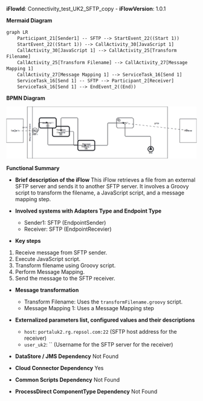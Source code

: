 **iFlowId**: Connectivity_test_UK2_SFTP_copy - **iFlowVersion**: 1.0.1

**Mermaid Diagram**
```mermaid
graph LR
    Participant_21[Sender1] -- SFTP --> StartEvent_22((Start 1))
    StartEvent_22((Start 1)) --> CallActivity_30[JavaScript 1]
    CallActivity_30[JavaScript 1] --> CallActivity_25[Transform Filename]
    CallActivity_25[Transform Filename] --> CallActivity_27[Message Mapping 1]
    CallActivity_27[Message Mapping 1] --> ServiceTask_16[Send 1]
    ServiceTask_16[Send 1] -- SFTP --> Participant_2[Receiver]
    ServiceTask_16[Send 1] --> EndEvent_2((End))
```
**BPMN Diagram**

![BPMN Diagram](./Connectivity_test_UK2_SFTP_copy-1.0.1.png "BPMN Diagram")

**Functional Summary**
- **Brief description of the iFlow**
This iFlow retrieves a file from an external SFTP server and sends it to another SFTP server. It involves a Groovy script to transform the filename, a JavaScript script, and a message mapping step.

- **Involved systems with Adapters Type and Endpoint Type**
    - Sender1: SFTP (EndpointSender)
    - Receiver: SFTP (EndpointRecevier)

- **Key steps**
 1. Receive message from SFTP sender.
 2. Execute JavaScript script.
 3. Transform filename using Groovy script.
 4. Perform Message Mapping.
 5. Send the message to the SFTP receiver.

- **Message transformation**
    - Transform Filename: Uses the `transformFilename.groovy` script.
    - Message Mapping 1: Uses a Message Mapping step

- **Externalized parameters list, configured values and their descriptions**
    - `host`: `portaluk2.rg.repsol.com:22` (SFTP host address for the receiver)
    - `user_uk2`: `` (Username for the SFTP server for the receiver)

- **DataStore / JMS Dependency**
Not Found

- **Cloud Connector Dependency**
Yes

- **Common Scripts Dependency**
Not Found

- **ProcessDirect ComponentType Dependency**
Not Found